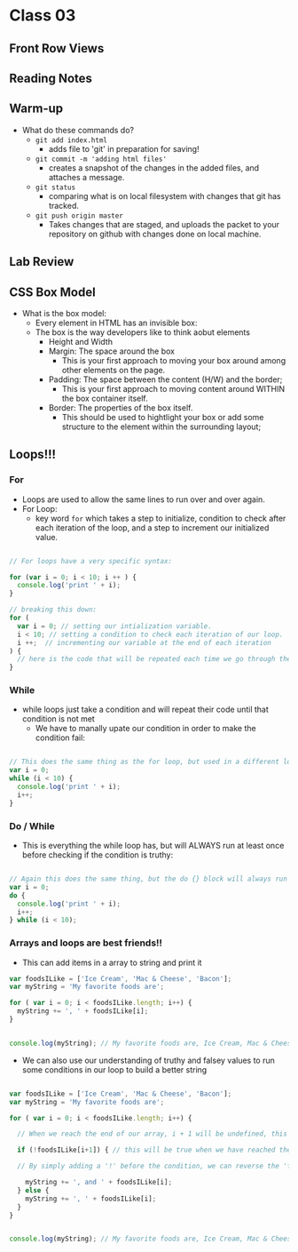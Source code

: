 # Class 03

## Front Row Views

## Reading Notes

## Warm-up

- What do these commands do?
  - `git add index.html`
    - adds file to 'git' in preparation for saving!
  - `git commit -m 'adding html files'`
    - creates a snapshot of the changes in the added files, and attaches a message.
  - `git status`
    - comparing what is on local filesystem with changes that git has tracked.
  - `git push origin master`
    - Takes changes that are staged, and uploads the packet to your repository on github with changes done on local machine.

## Lab Review


## CSS Box Model

- What is the box model:
  - Every element in HTML has an invisible box:
  - The box is the way developers like to think aobut elements
    - Height and Width
    - Margin: The space around the box
      - This is your first approach to moving your box around among other elements on the page.
    - Padding: The space between the content (H/W) and the border;
      - This is your first approach to moving content around WITHIN the box container itself.
    - Border: The properties of the box itself.
      - This should be used to hightlight your box or add some structure to the element within the surrounding layout;

## Loops!!!

### For

- Loops are used to allow the same lines to run over and over again.
- For Loop:
  - key word `for` which takes a step to initialize, condition to check after each iteration of the loop, and a step to increment our initialized value.

```js

// For loops have a very specific syntax:

for (var i = 0; i < 10; i ++ ) {
  console.log('print ' + i);
}

// breaking this down:
for (
  var i = 0; // setting our intialization variable.
  i < 10; // setting a condition to check each iteration of our loop.
  i ++;  // incrementing our variable at the end of each iteration
) {
  // here is the code that will be repeated each time we go through the loop.
}
```

### While

- while loops just take a condition and will repeat their code until that condition is not met
  - We have to manally upate our condition in order to make the condition fail:

```js

// This does the same thing as the for loop, but used in a different loop
var i = 0;
while (i < 10) {
  console.log('print ' + i);
  i++;
}

```

### Do / While

- This is everything the while loop has, but will ALWAYS run at least once before checking if the condition is truthy:

```js

// Again this does the same thing, but the do {} block will always run at least once. No matter what conditions are being checked in the while {}.
var i = 0;
do {
  console.log('print ' + i);
  i++;
} while (i < 10);

```

### Arrays and loops are best friends!!

- This can add items in a array to string and print it

```js
var foodsILike = ['Ice Cream', 'Mac & Cheese', 'Bacon'];
var myString = 'My favorite foods are';

for ( var i = 0; i < foodsILike.length; i++) {
  myString += ', ' + foodsILike[i];
}


console.log(myString); // My favorite foods are, Ice Cream, Mac & Cheese, Bacon
```

- We can also use our understanding of truthy and falsey values to run some conditions in our loop to build a better string

```js

var foodsILike = ['Ice Cream', 'Mac & Cheese', 'Bacon'];
var myString = 'My favorite foods are';

for ( var i = 0; i < foodsILike.length; i++) {

  // When we reach the end of our array, i + 1 will be undefined, this is false in JS

  if (!foodsILike[i+1]) { // this will be true when we have reached the end of our favorite foods.

  // By simply adding a '!' before the condition, we can reverse the 'false' to 'true' and can get our outlying operation to add an extra word to our string :)

    myString += ', and ' + foodsILike[i];
  } else {
    myString += ', ' + foodsILike[i];
  }
}


console.log(myString); // My favorite foods are, Ice Cream, Mac & Cheese, and Bacon
```
